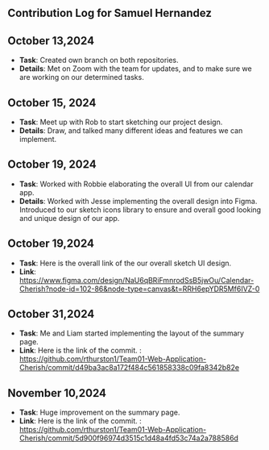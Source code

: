 ## Contribution Log for Samuel Hernandez

## October 13,2024

- **Task**: Created own branch on both repositories. 
- **Details**: Met on Zoom with the team for updates, and to make sure we are working on our determined tasks.

## October 15, 2024

- **Task**: Meet up with Rob to start sketching our project design.
- **Details**: Draw, and talked many different ideas and features we can implement.

## October 19, 2024
- **Task**: Worked with Robbie elaborating the overall UI from our calendar app.  
- **Details**: Worked with Jesse implementing the overall design into Figma. Introduced to our sketch icons library to ensure and overall good looking and unique design of our app.


## October 19,2024 
- **Task**: Here is the overall link of the our overall sketch UI design. 
- **Link**: https://www.figma.com/design/NaU6qBRiFmnrodSsB5jwOu/Calendar-Cherish?node-id=102-86&node-type=canvas&t=RRH6epYDR5Mf6IVZ-0



## October 31,2024
- **Task**: Me and Liam started implementing the layout of the summary page.
- **Link**: Here is the link of the commit. : https://github.com/rthurston1/Team01-Web-Application-Cherish/commit/d49ba3ac8a172f484c561858338c09fa8342b82e 



## November 10,2024
- **Task**: Huge improvement on the summary page.
- **Link**: Here is the link of the commit. : https://github.com/rthurston1/Team01-Web-Application-Cherish/commit/5d900f96974d3515c1d48a4fd53c74a2a788586d 

